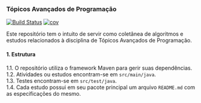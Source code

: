 ### Tópicos Avançados de Programação
[![Build Status](https://travis-ci.org/Niddhogur/tpa.svg?branch=master)](https://travis-ci.org/Niddhogur/tpa) [![cov](https://sonarcloud.io/api/project_badges/measure?project=org.niddho%3Atpa&metric=coverage)](https://sonarcloud.io/dashboard?id=org.niddho%3Atpa) <br>

Este repositório tem o intuito de servir como coletânea de algoritmos e estudos relacionados à disciplina de Tópicos Avançados de Programação.

#### 1. Estrutura
1.1. O repositório utiliza o framework Maven para gerir suas dependências. <br>
1.2. Atividades ou estudos encontram-se em `src/main/java`. <br>
1.3. Testes encontram-se em `src/test/java`. <br>
1.4. Cada estudo possui em seu pacote principal um arquivo `README.md` com as especificações do mesmo.